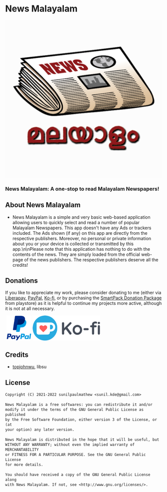 # News Malayalam

![](app/src/main/ic_launcher-playstore.png)

### News Malayalam: A one-stop to read Malayalam Newspapers!

## About News Malayalam
* News Malayalam is a simple and very basic web-based application allowing users to quickly select and read a number of popular Malayalam Newspapers. This app doesn\'t have any Ads or trackers included. The Ads shown (if any) on this app are directly from the respective publishers. Moreover, no personal or private information about you or your device is collected or transmitted by this app.\n\nPlease note that this application has nothing to do with the contents of the news. They are simply loaded from the official web-page of the news publishers. The respective publishers deserve all the credits!

## Donations
If you like to appreciate my work, please consider donating to me (either via [Liberapay](https://liberapay.com/sunilpaulmathew/donate), [PayPal](https://www.paypal.me/menacherry/), [Ko-fi](https://ko-fi.com/sunilpaulmathew/), or by purchasing the [SmartPack Donation Package](https://play.google.com/store/apps/details?id=com.smartpack.donate) from playstore) as it is helpful to continue my projects more active, although it is not at all necessary.

[<img src="https://liberapay.com/assets/widgets/donate.svg"
     alt=""
     height="80">](https://liberapay.com/sunilpaulmathew/donate/)
[<img src="https://raw.githubusercontent.com/SmartPack/SmartPack.github.io/master/asset/pic005.png"
     alt=""
     height="80">](https://www.paypal.me/menacherry/)
[<img src="https://raw.githubusercontent.com/SmartPack/SmartPack.github.io/master/asset/pic010.png"
     alt=""
     height="80">](https://ko-fi.com/sunilpaulmathew/)
[<img src="https://play.google.com/intl/en_us/badges/images/generic/en-play-badge.png"
     alt=""
     height="80">](https://play.google.com/store/apps/details?id=com.smartpack.donate)

## Credits
* [topjohnwu](https://github.com/topjohnwu), libsu

## License

    Copyright (C) 2021-2022 sunilpaulmathew <sunil.kde@gmail.com>

    News Malayalam is a free softwares: you can redistribute it and/or
    modify it under the terms of the GNU General Public License as published
    by the Free Software Foundation, either version 3 of the License, or (at
    your option) any later version.

    News Malayalam is distributed in the hope that it will be useful, but
    WITHOUT ANY WARRANTY; without even the implied warranty of MERCHANTABILITY
    or FITNESS FOR A PARTICULAR PURPOSE. See the GNU General Public License
    for more details.

    You should have received a copy of the GNU General Public License along
    with News Malayalam. If not, see <http://www.gnu.org/licenses/>.